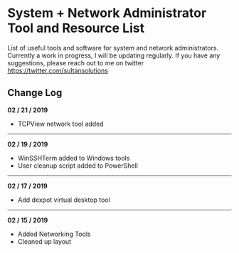 # System + Network Administrator Tool and Resource List
List of useful tools and software for system and network administrators. Currently a work in progress, I will be updating regularly. If you have any suggestions, please reach out to me on twitter https://twitter.com/sultansolutions


## Change Log

**02 / 21 / 2019** 

* TCPView network tool added

---

**02 / 19 / 2019** 

* WinSSHTerm added to Windows tools
* User cleanup script added to PowerShell

----

**02 / 17 / 2019**

* Add dexpot virtual desktop tool

----

**02 / 15 / 2019** 

* Added Networking Tools 
* Cleaned up layout

